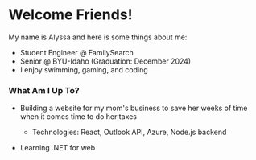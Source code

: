 # Welcome Friends!
My name is Alyssa and here is some things about me:
* Student Engineer @ FamilySearch
* Senior @ BYU-Idaho (Graduation: December 2024)
* I enjoy swimming, gaming, and coding
### What Am I Up To?
* Building a website for my mom's business to save her weeks of time when it comes time to do her taxes
  * Technologies: React, Outlook API, Azure, Node.js backend
 
* Learning .NET for web




<!--
**lyssadk/lyssadk** is a ✨ _special_ ✨ repository because its `README.md` (this file) appears on your GitHub profile.

Here are some ideas to get you started:

- 🔭 I’m currently working on ...
- 🌱 I’m currently learning ...
- 👯 I’m looking to collaborate on ...
- 🤔 I’m looking for help with ...
- 💬 Ask me about ...
- 📫 How to reach me: ...
- 😄 Pronouns: ...
- ⚡ Fun fact: ...
-->
